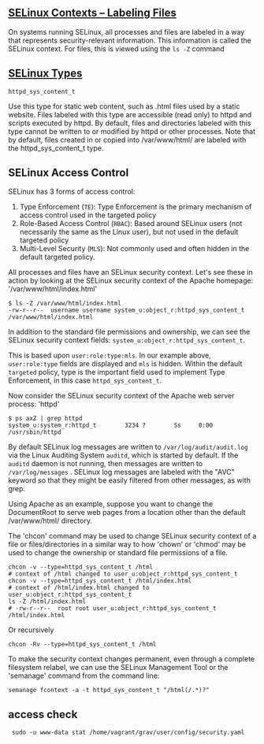 [SELinux Contexts – Labeling Files](https://access.redhat.com/documentation/en-US/Red_Hat_Enterprise_Linux/6/html/Security-Enhanced_Linux/sect-Security-Enhanced_Linux-Working_with_SELinux-SELinux_Contexts_Labeling_Files.html)
---
On systems running SELinux, all processes and files are labeled in a way that represents security-relevant information. This information is called the SELinux context. For files, this is viewed using the `ls -Z` command



[SELinux Types](https://access.redhat.com/documentation/en-US/Red_Hat_Enterprise_Linux/6/html/Managing_Confined_Services/sect-Managing_Confined_Services-The_Apache_HTTP_Server-Types.html)
---
`httpd_sys_content_t`

Use this type for static web content, such as .html files used by a static website. Files labeled with this type are accessible (read only) to httpd and scripts executed by httpd. By default, files and directories labeled with this type cannot be written to or modified by httpd or other processes. Note that by default, files created in or copied into /var/www/html/ are labeled with the httpd_sys_content_t type.




SELinux Access Control
---
SELinux has 3 forms of access control:

1. Type Enforcement (`TE`): Type Enforcement is the primary mechanism of access control used in the targeted policy
2. Role-Based Access Control (`RBAC`): Based around SELinux users (not necessarily the same as the Linux user), but not used in the default targeted policy
3. Multi-Level Security (`MLS`): Not commonly used and often hidden in the default targeted policy.

All processes and files have an SELinux security context. Let's see these in action by looking at the SELinux security context of the Apache homepage: '/var/www/html/index.html'

```
$ ls -Z /var/www/html/index.html  
-rw-r--r--  username username system_u:object_r:httpd_sys_content_t /var/www/html/index.html 
```
In addition to the standard file permissions and ownership, we can see the SELinux security context fields: `system_u:object_r:httpd_sys_content_t`.

This is based upon `user:role:type:mls`. In our example above, `user:role:type` fields are displayed and `mls` is hidden. Within the default `targeted` policy, type is the important field used to implement Type Enforcement, in this case `httpd_sys_content_t`.

Now consider the SELinux security context of the Apache web server process: 'httpd'
```
$ ps axZ | grep httpd
system_u:system_r:httpd_t        3234 ?        Ss     0:00 /usr/sbin/httpd
```

By default SELinux log messages are written to `/var/log/audit/audit.log` via the Linux Auditing System `auditd`, which is started by default. If the `auditd` daemon is not running, then messages are written to `/var/log/messages` . SELinux log messages are labeled with the "AVC" keyword so that they might be easily filtered from other messages, as with grep.

Using Apache as an example, suppose you want to change the DocumentRoot to serve web pages from a location other than the default /var/www/html/ directory.

The 'chcon' command may be used to change SELinux security context of a file or files/directories in a similar way to how 'chown' or 'chmod' may be used to change the ownership or standard file permissions of a file.

```shell
chcon -v --type=httpd_sys_content_t /html
# context of /html changed to user_u:object_r:httpd_sys_content_t
chcon -v --type=httpd_sys_content_t /html/index.html
# context of /html/index.html changed to user_u:object_r:httpd_sys_content_t
ls -Z /html/index.html
# -rw-r--r--  root root user_u:object_r:httpd_sys_content_t    /html/index.html
```

Or recursively
```shell
chcon -Rv --type=httpd_sys_content_t /html 
```

To make the security context changes permanent, even through a complete filesystem relabel, we can use the SELinux Management Tool or the 'semanage' command from the command line:
```shell
semanage fcontext -a -t httpd_sys_content_t "/html(/.*)?" 
```
access check
---
```shell
 sudo -u www-data stat /home/vagrant/grav/user/config/security.yaml
 ```
